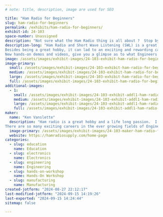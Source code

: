 ```yaml
---
# note: title, description, image are used for SEO

title: "Ham Radio for Beginners"
slug: ham-radio-for-beginners
permalink: /exhibits/ham-radio-for-beginners/
exhibit-id: 24-103
space-number: Unassigned
description: "Not sure what the Ham Radio thing is all about ?  Stop by and check it out."
description-long: "Ham Radio and Short Wave Listening (SWL) is a great way to explore electronics technology and have fun doing it.
Besides being a great hobby, it can lad to an exciting and rewarding career in the fields of Technology, Manufacturing and Education.
New hands-on demos and videos, give you a glimpse as to what Engineers do every day on the job"
image: /assets/images/exhibit-images/24-103-exhibit-ham-radio-for-beginners-43-makerfaire-w1hv-maker-2024-9147-large.jpg
image-primary: 
  small: /assets/images/exhibit-images/24-103-exhibit-ham-radio-for-beginners-43-makerfaire-w1hv-maker-2024-9147-small.jpg
  medium: /assets/images/exhibit-images/24-103-exhibit-ham-radio-for-beginners-43-makerfaire-w1hv-maker-2024-9147-medium.jpg
  large: /assets/images/exhibit-images/24-103-exhibit-ham-radio-for-beginners-43-makerfaire-w1hv-maker-2024-9147-large.jpg
  full: /assets/images/exhibit-images/24-103-exhibit-ham-radio-for-beginners-43-makerfaire-w1hv-maker-2024-9147-full.jpg
additional-images: 
  - 1:
    small: /assets/images/exhibit-images/24-103-exhibit-addl1-ham-radio-for-beginners-makerfaire-electrons-2024-small.jpg
    medium: /assets/images/exhibit-images/24-103-exhibit-addl1-ham-radio-for-beginners-makerfaire-electrons-2024-medium.jpg
    large: /assets/images/exhibit-images/24-103-exhibit-addl1-ham-radio-for-beginners-makerfaire-electrons-2024-large.jpg
    full: /assets/images/exhibit-images/24-103-exhibit-addl1-ham-radio-for-beginners-makerfaire-electrons-2024-full.jpg
maker: 
  name: "Ken Vanslette"
  description: "Ham radio is a great hobby and a life long passion.  I started out in Grade school building radio kits, and listening to far away shortwave stations.  I was hooked.  I studied engineering at University and eventually got a Ham Radio license.
There are so many exciting careers in the ever growing fields of Engineering, Manufacturing and Education.  Explore what Engineers and Technologists do every day on the job."
  image-primary: /assets/images/exhibit-images/24-103-maker-ham-radio-for-beginners-makerfaire-w1hv-maker-2024-medium.jpg
  website: https://hamradiosupply.com/home-page
categories: 
  - slug: education
    name: Education
  - slug: electronics
    name: Electronics
  - slug: engineering
    name: Engineering
  - slug: hands-on-workshop
    name: Hands-On Workshop
  - slug: manufacturing
    name: Manufacturing
created-jotform: "2024-08-27 22:12:17"
last-modified-jotform: "2024-09-15 14:19:26"
last-exported: "2024-09-15 14:24:44"
sitemap: false

---
```

